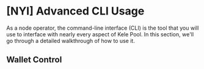 # [NYI] Advanced CLI Usage

As a node operator, the command-line interface (CLI) is the tool that you will use to interface with nearly every aspect of Kele Pool.
In this section, we'll go through a detailed walkthrough of how to use it.


## Wallet Control

